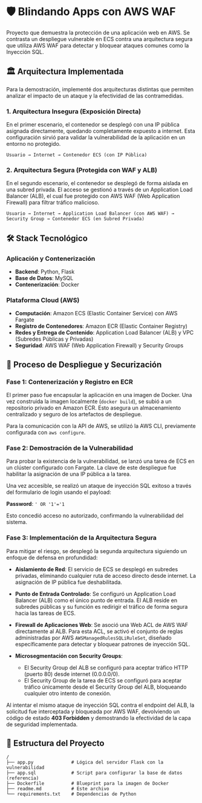# 🛡️ Blindando Apps con AWS WAF

Proyecto que demuestra la protección de una aplicación web en AWS. Se contrasta un despliegue vulnerable en ECS contra una arquitectura segura que utiliza AWS WAF para detectar y bloquear ataques comunes como la Inyección SQL.

## 🏛️ Arquitectura Implementada

Para la demostración, implementé dos arquitecturas distintas que permiten analizar el impacto de un ataque y la efectividad de las contramedidas.

### 1. Arquitectura Insegura (Exposición Directa)

En el primer escenario, el contenedor se desplegó con una IP pública asignada directamente, quedando completamente expuesto a internet. Esta configuración sirvió para validar la vulnerabilidad de la aplicación en un entorno no protegido.

```
Usuario → Internet → Contenedor ECS (con IP Pública)
```

### 2. Arquitectura Segura (Protegida con WAF y ALB)

En el segundo escenario, el contenedor se desplegó de forma aislada en una subred privada. El acceso se gestionó a través de un Application Load Balancer (ALB), el cual fue protegido con AWS WAF (Web Application Firewall) para filtrar tráfico malicioso.

```
Usuario → Internet → Application Load Balancer (con AWS WAF) → Security Group → Contenedor ECS (en Subred Privada)
```

## 🛠️ Stack Tecnológico

### Aplicación y Contenerización
- **Backend**: Python, Flask
- **Base de Datos**: MySQL
- **Contenerización**: Docker

### Plataforma Cloud (AWS)
- **Computación**: Amazon ECS (Elastic Container Service) con AWS Fargate
- **Registro de Contenedores**: Amazon ECR (Elastic Container Registry)
- **Redes y Entrega de Contenido**: Application Load Balancer (ALB) y VPC (Subredes Públicas y Privadas)
- **Seguridad**: AWS WAF (Web Application Firewall) y Security Groups

## 🚀 Proceso de Despliegue y Securización

### Fase 1: Contenerización y Registro en ECR

El primer paso fue encapsular la aplicación en una imagen de Docker. Una vez construida la imagen localmente (`docker build`), se subió a un repositorio privado en Amazon ECR. Esto asegura un almacenamiento centralizado y seguro de los artefactos de despliegue.

Para la comunicación con la API de AWS, se utilizó la AWS CLI, previamente configurada con `aws configure`.

### Fase 2: Demostración de la Vulnerabilidad

Para probar la existencia de la vulnerabilidad, se lanzó una tarea de ECS en un clúster configurado con Fargate. La clave de este despliegue fue habilitar la asignación de una IP pública a la tarea.

Una vez accesible, se realizó un ataque de inyección SQL exitoso a través del formulario de login usando el payload:

**Password**: `' OR '1'='1`

Esto concedió acceso no autorizado, confirmando la vulnerabilidad del sistema.

### Fase 3: Implementación de la Arquitectura Segura

Para mitigar el riesgo, se desplegó la segunda arquitectura siguiendo un enfoque de defensa en profundidad:

- **Aislamiento de Red**: El servicio de ECS se desplegó en subredes privadas, eliminando cualquier ruta de acceso directo desde internet. La asignación de IP pública fue deshabilitada.

- **Punto de Entrada Controlado**: Se configuró un Application Load Balancer (ALB) como el único punto de entrada. El ALB reside en subredes públicas y su función es redirigir el tráfico de forma segura hacia las tareas de ECS.

- **Firewall de Aplicaciones Web**: Se asoció una Web ACL de AWS WAF directamente al ALB. Para esta ACL, se activó el conjunto de reglas administradas por AWS `AWSManagedRulesSQLiRuleSet`, diseñado específicamente para detectar y bloquear patrones de inyección SQL.

- **Microsegmentación con Security Groups**:
  - El Security Group del ALB se configuró para aceptar tráfico HTTP (puerto 80) desde internet (0.0.0.0/0).
  - El Security Group de la tarea de ECS se configuró para aceptar tráfico únicamente desde el Security Group del ALB, bloqueando cualquier otro intento de conexión.

Al intentar el mismo ataque de inyección SQL contra el endpoint del ALB, la solicitud fue interceptada y bloqueada por AWS WAF, devolviendo un código de estado **403 Forbidden** y demostrando la efectividad de la capa de seguridad implementada.

## 📂 Estructura del Proyecto

```
/
├── app.py              # Lógica del servidor Flask con la vulnerabilidad
├── app.sql             # Script para configurar la base de datos (referencia)
├── Dockerfile          # Blueprint para la imagen de Docker
├── readme.md           # Este archivo
└── requirements.txt    # Dependencias de Python
```
